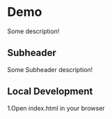 # Demo

Some description!

## Subheader

Some Subheader description!

## Local Development

1.Open index.html in your browser

